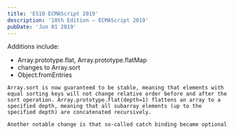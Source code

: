 ```yaml
---
title: 'ES10 ECMAScript 2019'
description: '10th Edition – ECMAScript 2019'
pubDate: 'Jun 01 2019'
---
```


Additions include:
- Array.prototype.flat, Array.prototype.flatMap
- changes to Array.sort
- Object.fromEntries

```bash>
Array.sort is now guaranteed to be stable, meaning that elements with equal sorting keys will not change relative order before and after the sort operation. Array.prototype.flat(depth=1) flattens an array to a specified depth, meaning that all subarray elements (up to the specified depth) are concatenated recursively.

Another notable change is that so-called catch binding became optional
```
